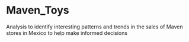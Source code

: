 # Maven_Toys
Analysis to identify interesting patterns and trends in the sales of Maven stores in Mexico to help make informed decisions

